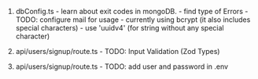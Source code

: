 1. dbConfig.ts
        - learn about exit codes in mongoDB.
        - find type of Errors
        - TODO: configure mail for usage
                - currently using bcrypt (it also includes special characters)
                - use 'uuidv4' (for string without any special character)

2. api/users/signup/route.ts
        - TODO: Input Validation (Zod Types)

3. api/users/signup/route.ts
        - TODO: add user and password in .env

